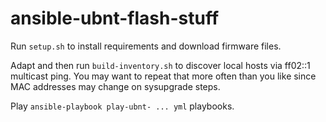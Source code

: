 # ansible-ubnt-flash-stuff

Run `setup.sh` to install requirements and download firmware files.

Adapt and then run `build-inventory.sh` to discover local hosts via ff02::1 multicast ping. You may want to repeat that more often than you like since MAC addresses may change on sysupgrade steps.

Play `ansible-playbook play-ubnt- ... yml` playbooks.
